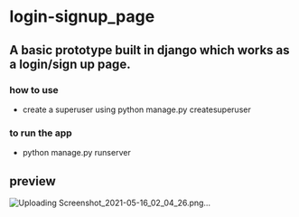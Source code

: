 # login-signup_page
## A basic prototype built in django which works as a login/sign up page.
### how to use
- create a superuser using python manage.py createsuperuser
### to run the app
- python manage.py runserver

## preview
![Uploading Screenshot_2021-05-16_02_04_26.png…]()
